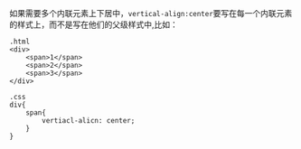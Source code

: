 如果需要多个内联元素上下居中，`vertical-align:center`要写在每一个内联元素的样式上，而不是写在他们的父级样式中,比如：
```
.html
<div>
	<span>1</span>
	<span>2</span>
	<span>3</span>
</div>
```
```
.css
div{
	span{
		vertiacl-alicn: center;
	}
}
```
